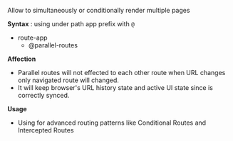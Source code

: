 Allow to simultaneously or conditionally render multiple pages

**Syntax** : using under path app prefix with `@`  
- route-app
	- @parallel-routes

**Affection**
- Parallel routes will not effected to each other route when URL changes only navigated route will changed.
- It will keep browser's URL history state and active UI state since is correctly synced.

**Usage**
- Using for advanced routing patterns like Conditional Routes and Intercepted Routes 